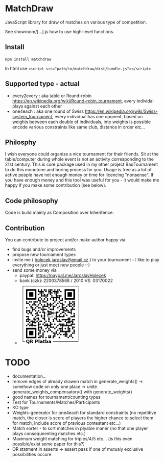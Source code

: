 # MatchDraw
JavaScript library for draw of matches on various type of competition.

See showroom/[...].js how to use high-level functions.

## Install
`npm install matchdraw`

In html use `<script src="path/to/matchdraw/dist/bundle.js"></script>`

## Supported type - actual
 - every2every : aka table or Round-robin https://en.wikipedia.org/wiki/Round-robin_tournament, every individal plays against each other
 - one4each : aka one round of Swiss https://en.wikipedia.org/wiki/Swiss-system_tournament, every individual has one oponent, based on weights between each double of individuals, into weights is possible encode various constraints like same club, distance in order etc... 


## Philosphy
I wish everyone could organize a nice tournament for their friends. Sit at the table/computer during whole event is not an activity corresponding to the 21st century.
This is core package used in my other project BadTournament to do this monotone and boring process for you.
Usage is free as a lot of active people have not enough money or time for licencing "nonsense".
If you have enough money and this tool was useful for you - it would make me happy if you make some contribution (see below).

## Code philosophy
Code is build mainly as Composition over Inheritence.

## Contribution
You can contribute to project and/or make author happy via

 * find bugs and/or improvements
 * propose new tournament types
 * invite me ( holecek.jaroslav@email.cz ) to your tournament - I like to play everything or just meet new people :-)
 * send some money via
    - paypal: https://paypal.me/JaroslavHolecek
    - bank (czk): 2200378568 / 2010  VS: 03170022
    - <img src="misc/QRPlatba_na_ucet_2001870082.png" width="200px" alt="Bank account (CZK): 2200378568 / 2010  VS: 03170022"/>




# TODO
 - documentation...
 - remove edges of already drawen match in generate_weights() -> somehow code on only one place -> unite generate_weights_compensatory() with generate_weights()
 - good names for tournament/counting types
 - Test for Tournaments/Matches/Participants
 - KO type
 - Weights-generator for one4each for standard constraints (no repetitive match, the closer is score of players the higher chance to select them for match, include score of pravious contestant etc...)
 - Match sorter - to sort matches in plyable maner (no that one player plays consequnenting matches etc.)
 - Maximum weight matching for triples/4/5 etc... (is this even possible/exist some paper for this?)
 - OR statment in asserts -> assert pass if one of mutualy exclusive possibilities occure 
